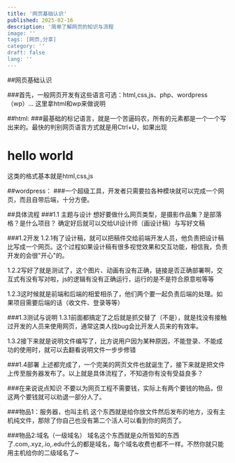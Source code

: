 ```yaml
---
title: '网页基础认识'
published: 2025-02-16
description: '简单了解网页的知识与流程
image: ''
tags: [网页,分享]
category: ''
draft: false 
lang: ''
---
```


##网页基础认识

###首先，一般网页开发有这些语言可选：html,css,js、php、wordpress（wp）...
这里拿html和wp来做说明

##html:
###最基础的标记语言，就是一个苦逼码农，所有的元素都是一个一个写出来的。最快的判别网页语言方式就是用Ctrl+U，如果出现
<div class="sticky-header">
	<h1>hello world</h1>
</div>
这类的格式基本就是html,css,js

##wordpress：
###一个超级工具，开发者只需要拉各种模块就可以完成一个网页，而且自带后端，十分方便。

##具体流程
###1.1 主题与设计
想好要做什么网页类型，是摄影作品集？是部落格？是什么项目？
确定好后就可以交给UI设计师（画设计稿）与写好文稿

###1.2开发
1.2.1有了设计稿，就可以把稿件交给前端开发人员，他负责把设计稿比写成一个网页。这个过程如果设计稿有很多视觉效果和交互功能，相信我，负责开发的会很"开心"的。

1.2.2写好了就是测试了，这个图片、动画有没有正确，链接是否正确部署啊，交互式有没有写对啦，js的逻辑有没有正确运行，运行的是不是符合原意啦等等

1.2.3这时候就是前端和后端的相爱相杀了，他们两个要一起负责后端的处理。如果项目需要后端的话（收文件、登录等等）

###1.3测试与说明
1.3.1前面都搞定了之后就是抓交替了（不是），就是找没有接触过开发的人员来使用网页，通常这类人找bug会比开发人员来的有效率。

1.3.2接下来就是说明文件编写了，比方说用户因为某种原因，不能登录、不能成功的使用时，就可以去翻看说明文件一步步修错

###1.4部署
上述都完成了，一个完美的网页文件也就诞生了，接下来就是把文件上传至服务器发布了。以上就是具体流程了，不知道你有没有受益良多？

###在来说说点知识
不要以为网页工程不需要钱，实际上有两个要钱的物品，但这两个要钱就可以劝退一部分人了。

###物品1：服务器，也叫主机
这个东西就是给你放文件然后发布的地方，没有主机纯文件，那除了你自己也没有第二个活人可以看到你的网页了。

###物品2:域名（一级域名）
域名这个东西就是众所皆知的东西了.com,.xyz,.io,.edu什么的都是域名，每个域名收费也都不一样。不然你就只能用主机给你的二级域名了~

